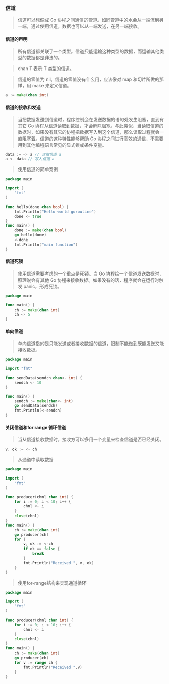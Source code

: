 ### 信道

> 信道可以想像成 Go 协程之间通信的管道。如同管道中的水会从一端流到另一端，通过使用信道，数据也可以从一端发送，在另一端接收。

#### 信道的声明

> 所有信道都关联了一个类型。信道只能运输这种类型的数据，而运输其他类型的数据都是非法的。

> chan T 表示 T 类型的信道。

> 信道的零值为 nil。信道的零值没有什么用，应该像对 map 和切片所做的那样，用 make 来定义信道。

```go
a := make(chan int)
```

#### 信道的接收和发送

> 当把数据发送到信道时，程序控制会在发送数据的语句处发生阻塞，直到有其它 Go 协程从信道读取到数据，才会解除阻塞。与此类似，当读取信道的数据时，如果没有其它的协程把数据写入到这个信道，那么读取过程就会一直阻塞着。信道的这种特性能够帮助 Go 协程之间进行高效的通信，不需要用到其他编程语言常见的显式锁或条件变量。

```go
data := <- a // 读取信道 a  
a <- data // 写入信道 a
```

> 使用信道的简单案例

```go
package main

import (  
    "fmt"
)

func hello(done chan bool) {  
    fmt.Println("Hello world goroutine")
    done <- true
}
func main() {  
    done := make(chan bool)
    go hello(done)
    <-done
    fmt.Println("main function")
}
```


#### 信道死锁

> 使用信道需要考虑的一个重点是死锁。当 Go 协程给一个信道发送数据时，照理说会有其他 Go 协程来接收数据。如果没有的话，程序就会在运行时触发 panic，形成死锁。

```go
package main

func main() {  
    ch := make(chan int)
    ch <- 5
}
```

#### 单向信道

> 单向信道指的是只能发送或者接收数据的信道，限制不能做到既能发送又能接收数据。

```go
package main

import "fmt"

func sendData(sendch chan<- int) {  
    sendch <- 10
}

func main() {  
    sendch := make(chan<- int)
    go sendData(sendch)
    fmt.Println(<-sendch)
}
```


#### 关闭信道和for range 循环信道

> 当从信道接收数据时，接收方可以多用一个变量来检查信道是否已经关闭。

```go
v, ok := <- ch
```

> 从通道中读取数据

```go
package main

import (  
    "fmt"
)

func producer(chnl chan int) {  
    for i := 0; i < 10; i++ {
        chnl <- i
    }
    close(chnl)
}
func main() {  
    ch := make(chan int)
    go producer(ch)
    for {
        v, ok := <-ch
        if ok == false {
            break
        }
        fmt.Println("Received ", v, ok)
    }
}
```

> 使用for-range结构来实现通道循环

```go
package main

import (  
    "fmt"
)

func producer(chnl chan int) {  
    for i := 0; i < 10; i++ {
        chnl <- i
    }
    close(chnl)
}
func main() {  
    ch := make(chan int)
    go producer(ch)
    for v := range ch {
        fmt.Println("Received ",v)
    }
}
```





